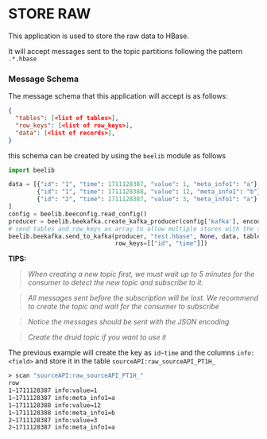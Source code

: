 # STORE RAW
This application is used to store the raw data to HBase. 

It will accept messages sent to the topic partitions following the pattern `.*.hbase`

### Message Schema

The message schema that this application will accept is as follows:

```json 
{
  "tables": [<list of tables>],
  "row_keys": [<list of row_keys>],
  "data": [<list of records>],
}
```

this schema can be created by using the `beelib` module as follows

```python
import beelib

data = [{"id": "1", "time": 1711128387, "value": 1, "meta_info1": "a"}, 
        {"id": "1", "time": 1711128388, "value": 12, "meta_info1": "b"}, 
        {"id": "2", "time": 1711128387, "value": 3, "meta_info1": "a"}
]
config = beelib.beeconfig.read_config()
producer = beelib.beekafka.create_kafka_producer(config['kafka'], encoding="JSON")
# send tables and row_keys as array to allow multiple stores with the same data
beelib.beekafka.send_to_kafka(producer, "test.hbase", None, data, tables=["sourceAPI:raw_sourceAPI_PT1H_"],
                              row_keys=[["id", "time"]]) 
```
**TIPS:** 
>
>*When creating a new topic first, we must wait up to 5 minutes for the consumer to detect the new topic and 
subscribe to it.*

>*All messages sent before the subscription will be lost. We recommend to create the topic and wait for 
the consumer to subscribe*

>*Notice the messages should be sent with the JSON encoding*

>*Create the druid topic if you want to use it*


The previous example will create the key as `id~time` and the columns `info:<field>` and store it in the table `sourceAPI:raw_sourceAPI_PT1H_`

```cmd
> scan "sourceAPI:raw_sourceAPI_PT1H_"
row
1~1711128387 info:value=1
1~1711128387 info:meta_info1=a
1~1711128388 info:value=12
1~1711128388 info:meta_info1=b
2~1711128387 info:value=3
2~1711128387 info:meta_info1=a
```
